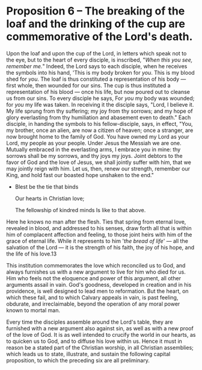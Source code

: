 # Proposition 6 – The breaking of the loaf and the drinking of the cup are commemorative of the Lord's death.

Upon the loaf and upon the cup of the Lord, in letters which speak not to the eye, but to the heart of every disciple, is inscribed, "*When this you see, remember me.*" Indeed, the Lord says to each disciple, when he receives the symbols into his hand, 'This is my body broken for *you*. This is my blood shed for *you*. The loaf is thus constituted a representation of his body — first whole, then wounded for our sins. The cup is thus instituted a representation of his blood — once his life, but now poured out to cleanse us from our sins. To every disciple he says, For *you* my body was wounded; for *you* my life was taken. In receiving it the disciple says, "Lord, I believe it. My life sprung from thy suffering; my joy from thy sorrows; and my hope of glory everlasting from thy humiliation and abasement even to death." Each disciple, in handing the symbols to his fellow-disciple, says, in effect, "You, my brother, once an alien, are now a citizen of heaven; once a stranger, are now brought home to the family of God. You have owned my Lord as your Lord, my people as your people. Under Jesus the Messiah we are one. Mutually embraced in the everlasting arms, I embrace you in mine: thy sorrows shall be my sorrows, and thy joys my joys. Joint debtors to the favor of God and the love of Jesus, we shall jointly suffer with him, that we may jointly reign with him. Let us, then, renew our strength, remember our King, and hold fast our boasted hope unshaken to the end."

- Blest be the tie that binds

  Our hearts in Christian love;

  The fellowship of kindred minds
  Is like to that above.


Here he knows no man after the flesh. Ties that spring from eternal love, revealed in blood, and addressed to his senses, draw forth all that is within him of complacent affection and feeling, to those joint heirs with him of the grace of eternal life. While it represents to him '*the bread of life*' — all the salvation of the Lord — it is the strength of his faith, the joy of his hope, and the life of his love.13

This institution commemorates the love which reconciled us to God, and always furnishes us with a new argument to live for him who died for us. Him who feels not the eloquence and power of this argument, all other arguments assail in vain. God's goodness, developed in creation and in his providence, is well designed to lead men to reformation. But the heart, on which these fail, and to which Calvary appeals in vain, is past feeling, obdurate, and irreclaimable, beyond the operation of any moral power known to mortal man.

Every time the disciples assemble around the Lord's table, they are furnished with a new argument also against sin, as well as with a new proof of the love of God. It is as well intended to crucify the world in our hearts, as to quicken us to God, and to diffuse his love within us. Hence it must in reason be a stated part of the Christian worship, in all Christian assemblies; which leads us to state, illustrate, and sustain the following capital proposition, to which the preceding six are all preliminary.
